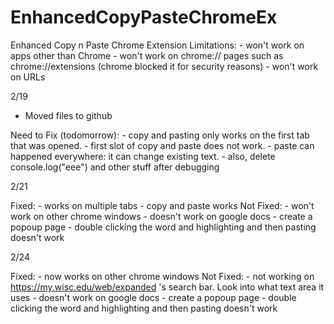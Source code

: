 # EnhancedCopyPasteChromeEx
Enhanced Copy n Paste Chrome Extension
Limitations:
    - won't work on apps other than Chrome
    - won't work on chrome:// pages such as chrome://extensions (chrome blocked it for security reasons)
    - won't work on URLs



2/19
- Moved files to github

Need to Fix (todomorrow):
    - copy and pasting only works on the first tab that was opened.
    - first slot of copy and paste does not work.
    - paste can happened everywhere: it can change existing text. 
    - also, delete console.log("eee") and other stuff after debugging



2/21

Fixed: 
    - works on multiple tabs
    - copy and paste works
Not Fixed: 
    - won't work on other chrome windows
    - doesn't work on google docs
    - create a popoup page
    - double clicking the word and highlighting and then pasting doesn't work



2/24

Fixed: 
    - now works on other chrome windows
Not Fixed: 
    - not working on https://my.wisc.edu/web/expanded 's search bar. Look into what text area it uses
    - doesn't work on google docs
    - create a popoup page
    - double clicking the word and highlighting and then pasting doesn't work